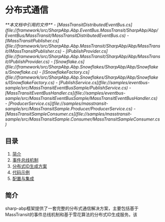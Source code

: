 
# 分布式通信

<cite>
**本文档中引用的文件**
- [MassTransitDistributedEventBus.cs](file://framework/src/SharpAbp.Abp.EventBus.MassTransit/SharpAbp/Abp/EventBus/MassTransit/MassTransitDistributedEventBus.cs)
- [IMassTransitPublisher.cs](file://framework/src/SharpAbp.Abp.MassTransit/SharpAbp/Abp/MassTransit/IMassTransitPublisher.cs)
- [IPublishProvider.cs](file://framework/src/SharpAbp.Abp.MassTransit/SharpAbp/Abp/MassTransit/IPublishProvider.cs)
- [Snowflake.cs](file://framework/src/SharpAbp.Abp.Snowflakes/SharpAbp/Abp/Snowflakes/Snowflake.cs)
- [ISnowflakeFactory.cs](file://framework/src/SharpAbp.Abp.Snowflakes/SharpAbp/Abp/Snowflakes/ISnowflakeFactory.cs)
- [PublishService.cs](file://samples/eventbus-sample/src/MassTransitEventBusSample/PublishService.cs)
- [MassTransitEventBusHandler.cs](file://samples/eventbus-sample/src/MassTransitEventBusSample/MassTransitEventBusHandler.cs)
- [ProducerService.cs](file://samples/masstransit-sample/src/MassTransitSample.Producer/ProducerService.cs)
- [MassTransitSampleConsumer.cs](file://samples/masstransit-sample/src/MassTransitSample.Consumer/MassTransitSampleConsumer.cs)
</cite>

## 目录
1. [简介](#简介)
2. [事件总线机制](#事件总线机制)
3. [分布式ID生成方案](#分布式id生成方案)
4. [代码示例](#代码示例)
5. [配置与集成](#配置与集成)

## 简介
sharp-abp框架提供了一套完整的分布式通信解决方案，主要包括基于MassTransit的事件总线机制和基于雪花算法的分布式ID生成服务。该